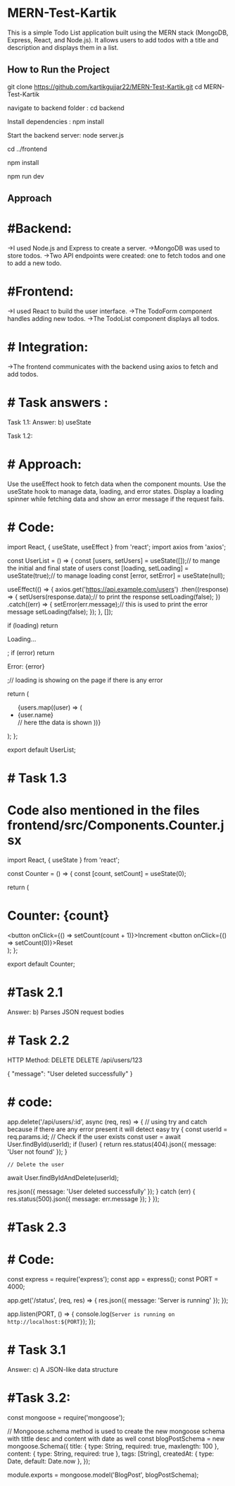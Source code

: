 # MERN-Test-Kartik

This is a simple Todo List application built using the MERN stack (MongoDB, Express, React, and Node.js). It allows users to add todos with a title and description and displays them in a list.

## How to Run the Project

 git clone https://github.com/kartikgujjar22/MERN-Test-Kartik.git
 cd MERN-Test-Kartik

 navigate to backend folder : cd backend

 Install dependencies : npm install

 Start the backend server: node server.js

 cd ../frontend

 npm install

 npm run dev

## Approach
  # #Backend:

->I used Node.js and Express to create a server.
->MongoDB was used to store todos.
->Two API endpoints were created: one to fetch todos and one to add a new todo.

  # #Frontend:

->I used React to build the user interface.
->The TodoForm component handles adding new todos.
->The TodoList component displays all todos.

# # Integration:

->The frontend communicates with the backend using axios to fetch and add todos.



# # Task answers :

Task 1.1:
Answer: b) useState

Task 1.2:

# # Approach:

Use the useEffect hook to fetch data when the component mounts.
Use the useState hook to manage data, loading, and error states.
Display a loading spinner while fetching data and show an error message if the request fails.

# # Code:
import React, { useState, useEffect } from 'react';
import axios from 'axios';

const UserList = () => {
  const [users, setUsers] = useState([]);// to mange the initial and final state of users 
  const [loading, setLoading] = useState(true);// to manage loading 
  const [error, setError] = useState(null);

  useEffect(() => {
    axios.get('https://api.example.com/users')
      .then((response) => {
        setUsers(response.data);// to print the response 
        setLoading(false);
      })
      .catch((err) => {
        setError(err.message);// this is used to print the error message 
        setLoading(false);
      });
  }, []);

  if (loading) return <p>Loading...</p>;
  if (error) return <p>Error: {error}</p>;// loading is showing on the page if there is any error 

  return (
    <ul>
      {users.map((user) => (
        <li key={user.id}>{user.name}</li>// here tthe data is shown 
      ))}
    </ul>
  );
};

export default UserList;

# # Task 1.3
# Code also mentioned in the files frontend/src/Components.Counter.jsx

import React, { useState } from 'react';

const Counter = () => {
  const [count, setCount] = useState(0);

  return (
    <div>
      <h1>Counter: {count}</h1>
      <button onClick={() => setCount(count + 1)}>Increment</button>
      <button onClick={() => setCount(0)}>Reset</button>
    </div>
  );
};

export default Counter;


# #Task 2.1

Answer: b) Parses JSON request bodies


# # Task 2.2
HTTP Method: DELETE
DELETE /api/users/123

{
  "message": "User deleted successfully"
}

# # code:

app.delete('/api/users/:id', async (req, res) => {
// using try and catch because if there are any error present it will detect easy 
  try {
    const userId = req.params.id;
    // Check if the user exists
  const user = await User.findById(userId);
    if (!user) {
      return res.status(404).json({ message: 'User not found' });
    }

    // Delete the user
  await User.findByIdAndDelete(userId);

  res.json({ message: 'User deleted successfully' });
  } catch (err) {
    res.status(500).json({ message: err.message });
  }
});



# #Task 2.3

# # Code:
const express = require('express');
const app = express();
const PORT = 4000;

app.get('/status', (req, res) => {
  res.json({ message: 'Server is running' });
});

app.listen(PORT, () => {
  console.log(`Server is running on http://localhost:${PORT}`);
});


# # Task 3.1

Answer: c) A JSON-like data structure

# #Task 3.2:
const mongoose = require('mongoose');

// Mongoose.schema method is used to create the new mongoose schema with tittle desc and content with date as well
const blogPostSchema = new mongoose.Schema({
  title: { type: String, required: true, maxlength: 100 },
  content: { type: String, required: true },
  tags: [String],
  createdAt: { type: Date, default: Date.now },
});

module.exports = mongoose.model('BlogPost', blogPostSchema);


